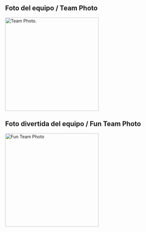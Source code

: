 
<h2> Foto del equipo / Team Photo </h2>
<img src="https://github.com/ACJIREH/Jireh/assets/141764789/dc25fb6f-4485-48f0-a4f1-04db67c3293a"
     width="300"
     height="300"
     title="Team Photo.">
    
<h2> Foto divertida del equipo / Fun Team Photo </h2>
<img src="https://github.com/ACJIREH/Jireh/assets/141764789/36b2f583-eb9b-4638-9ce5-ada47db5920e"
     width="300"
     height="300"
     title="Fun Team Photo">
